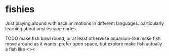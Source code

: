 # fishies


Just playing around with ascii animations in different languages. particularly learning about ansi escape codes


TODO
make fish bowl round, or at least otherwise aquarium-like
make fish move around as it wants. prefer open space, but explore
make fish actually a fish like <><
